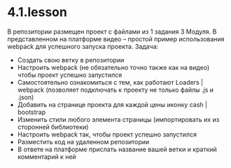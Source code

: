 # 4.1.lesson
В репозитории размещен проект с файлами из <a src="https://codesandbox.io/s/devhlevel3less1-gzyycs">1 задания 3 Модуля</a>. В представленном на платформе видео – простой пример использования  webpack для успешного запуска проекта.
Задача:
<ul>
    <li> Создать свою ветку в репозитории </li>
    <li> Настроить webpack (не обязательно точно также как на видео) чтобы проект успешно запустился </li>
    <li> Самостоятельно ознакомиться с тем, как работают Loaders | webpack  (позволяет подключать к проекту не только файлы .js и .json) </li>
    <li> Добавить на странице проекта для каждой цены иконку cash | bootstrap </li>
    <li> Изменить стили любого элемента страницы (импортировать их из сторонней библиотеки) </li>
    <li> Настроить webpack так, чтобы проект успешно запустился </li>
    <li> Разместить код на удаленном репозитории </li>
    <li> В ответе на платформе прислать название вашей ветки и краткий комментарий к ней </li>
</ul>
